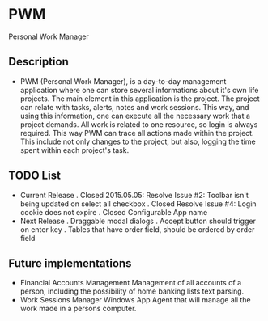 # PWM
Personal Work Manager

## Description
- PWM (Personal Work Manager), is a day-to-day management application where one can store several informations about it's own
  life projects.
  The main element in this application is the project. The project can relate with tasks, alerts, notes and work sessions.
  This way, and using this information, one can execute all the necessary work that a project demands.
  All work is related to one resource, so login is always required. This way PWM can trace all actions made within the project.
  This include not only changes to the project, but also, logging the time spent within each project's task.

## TODO List
- Current Release
  . Closed 2015.05.05: Resolve Issue #2: Toolbar isn't being updated on select all checkbox
  . Closed Resolve Issue #4: Login cookie does not expire
  . Closed Configurable App name
- Next Release
  . Draggable modal dialogs
  . Accept button should trigger on enter key
  . Tables that have order field, should be ordered by order field
  

## Future implementations
- Financial Accounts Management
  Management of all accounts of a person, including the possibility of home banking lists text parsing.
- Work Sessions Manager
  Windows App Agent that will manage all the work made in a persons computer.
